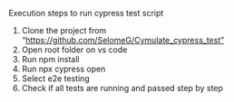 Execution steps to run cypress test script

1.	Clone the project from “https://github.com/SelomeG/Cymulate_cypress_test”
2.	Open root folder on vs code 
3.	Run npm install 
4.	Run npx cypress open 
5.	Select e2e testing
6.	Check if all tests are running and passed step by step
